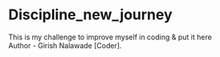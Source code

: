 # Discipline_new_journey
This is my challenge to improve myself in coding &amp; put it here <br>
Author - Girish Nalawade [Coder].

